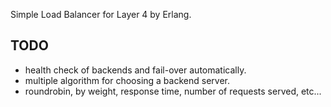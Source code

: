 Simple Load Balancer for Layer 4 by Erlang.

## TODO

* health check of backends and fail-over automatically.
* multiple algorithm for choosing a backend server.
* roundrobin, by weight, response time, number of requests served, etc...
